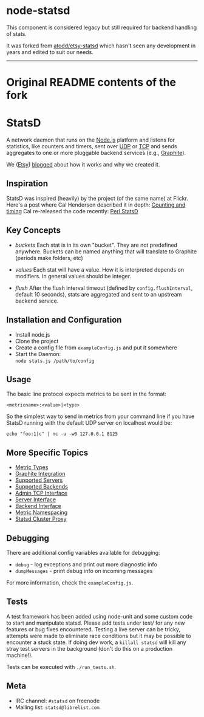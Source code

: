 # node-statsd

This component is considered legacy but still required for backend handling of stats.

It was forked from [atodd/etsy-statsd](https://github.com/atodd/etsy-statsd) which hasn't seen any development in years
and edited to suit our needs.

------
# Original README contents of the fork

StatsD
======

A network daemon that runs on the [Node.js][node] platform and
listens for statistics, like counters and timers, sent over [UDP][udp] or
[TCP][tcp] and sends aggregates to one or more pluggable backend services (e.g.,
[Graphite][graphite]).

We ([Etsy][etsy]) [blogged][blog post] about how it works and why we created it.

Inspiration
-----------

StatsD was inspired (heavily) by the project (of the same name) at Flickr.
Here's a post where Cal Henderson described it in depth:
[Counting and timing][counting-timing]
Cal re-released the code recently:
[Perl StatsD][Flicker-StatsD]

Key Concepts
--------

* *buckets*
  Each stat is in its own "bucket". They are not predefined anywhere. Buckets
can be named anything that will translate to Graphite (periods make folders,
etc)

* *values*
  Each stat will have a value. How it is interpreted depends on modifiers. In
general values should be integer.

* *flush*
  After the flush interval timeout (defined by `config.flushInterval`,
  default 10 seconds), stats are aggregated and sent to an upstream backend service.


Installation and Configuration
------------------------------

 * Install node.js
 * Clone the project
 * Create a config file from `exampleConfig.js` and put it somewhere
 * Start the Daemon:  
   `node stats.js /path/to/config`

Usage
-------
The basic line protocol expects metrics to be sent in the format:

    <metricname>:<value>|<type>

So the simplest way to send in metrics from your command line if you have
StatsD running with the default UDP server on localhost would be:

    echo "foo:1|c" | nc -u -w0 127.0.0.1 8125

More Specific Topics
--------
* [Metric Types][docs_metric_types]
* [Graphite Integration][docs_graphite]
* [Supported Servers][docs_server]
* [Supported Backends][docs_backend]
* [Admin TCP Interface][docs_admin_interface]
* [Server Interface][docs_server_interface]
* [Backend Interface][docs_backend_interface]
* [Metric Namespacing][docs_namespacing]
* [Statsd Cluster Proxy][docs_cluster_proxy]

Debugging
---------

There are additional config variables available for debugging:

* `debug` - log exceptions and print out more diagnostic info
* `dumpMessages` - print debug info on incoming messages

For more information, check the `exampleConfig.js`.


Tests
-----

A test framework has been added using node-unit and some custom code to start
and manipulate statsd. Please add tests under test/ for any new features or bug
fixes encountered. Testing a live server can be tricky, attempts were made to
eliminate race conditions but it may be possible to encounter a stuck state. If
doing dev work, a `killall statsd` will kill any stray test servers in the
background (don't do this on a production machine!).

Tests can be executed with `./run_tests.sh`.


Meta
---------
- IRC channel: `#statsd` on freenode
- Mailing list: `statsd@librelist.com`



[graphite]: http://graphite.readthedocs.org/
[etsy]: http://www.etsy.com
[blog post]: http://codeascraft.etsy.com/2011/02/15/measure-anything-measure-everything/
[node]: http://nodejs.org
[nodemods]: http://nodejs.org/api/modules.html
[counting-timing]: http://code.flickr.com/blog/2008/10/27/counting-timing/
[Flicker-StatsD]: https://github.com/iamcal/Flickr-StatsD
[udp]: http://en.wikipedia.org/wiki/User_Datagram_Protocol
[tcp]: http://en.wikipedia.org/wiki/Transmission_Control_Protocol
[docs_metric_types]: https://github.com/etsy/statsd/blob/master/docs/metric_types.md
[docs_graphite]: https://github.com/etsy/statsd/blob/master/docs/graphite.md
[docs_server]: https://github.com/etsy/statsd/blob/master/docs/server.md
[docs_backend]: https://github.com/etsy/statsd/blob/master/docs/backend.md
[docs_admin_interface]: https://github.com/etsy/statsd/blob/master/docs/admin_interface.md
[docs_server_interface]: https://github.com/etsy/statsd/blob/master/docs/server_interface.md
[docs_backend_interface]: https://github.com/etsy/statsd/blob/master/docs/backend_interface.md
[docs_namespacing]: https://github.com/etsy/statsd/blob/master/docs/namespacing.md
[docs_cluster_proxy]: https://github.com/etsy/statsd/blob/master/docs/cluster_proxy.md
[travis-ci_status_img]: https://travis-ci.org/etsy/statsd.svg?branch=master
[travis-ci_statsd]: https://travis-ci.org/etsy/statsd
